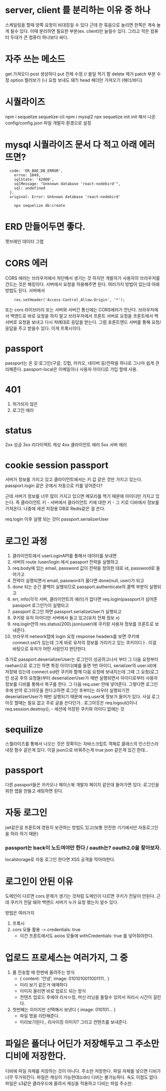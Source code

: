 # server, client 를 분리하는 이유 중 하나
스케일링을 할때 양쪽 요청이 비대칭일 수 있다
근데 한 묶음으로 늘리면 한쪽은 계속 놀게 될수 있다.
이때 분리하면 필요한 부분(ex. client)만 늘릴수 있다.
그리고 작은 컴퓨터 두대가 큰 컴퓨터 하나보다 싸다.

# 자주 쓰는 메소드
get 가져오다
post 생성하다
put 전체 수정 // 쓸일 적기 함
delete 제거
patch 부분 수정
option 찔러보기 (나 요청 보내도 돼?)
head 헤더만 가져오기 (헤더/바디)

# 시퀄라이즈
npm i sequelize sequelize-cli
npm i mysql2
npx sequelize init
init 해서 나온 config/config.json 파일 개발자 환경으로 설정

# mysql 시퀄라이즈 문서 다 적고 아래 에러 뜨면?
```
  code: 'ER_BAD_DB_ERROR',
    errno: 1049,
    sqlState: '42000',
    sqlMessage: "Unknown database 'react-nodebird'",
    sql: undefined
  },
  original: Error: Unknown database 'react-nodebird'
```

```
    npx sequelize db:create
```

# ERD 만들어두면 좋다.
젯브래인 데이터 그랩

# CORS 에러
CORS 에러는 브라우저에서 차단해서 생기는 것
하지만 개발자가 사용자의 브라우저를 건드는 것은 해킹이다.
서버에서 요청을 허용해주면 된다.
여러가지 방법이 있는데 아래 방법도 된다.
서버에서
```
    res.setHeader('Access-Control_Allow-Origin', '*');
```
또는 cors 라이브러리
또는 서버와 서버간 통신에는 CORS에러가 안난다.
브라우저에서 백앤드로 바로 요청을 하지 말고 브라우저에서 프론트 서버로 요청을 프론트에서 백 서버로 요청을 보내고 다시 차례대로 응답을 받는다.
그럼 포론트엔드 서버를 통해 요청/응답을 주고 받을수 있다.
이게 프록시이다.

# passport
passport는 온 갖 로그인(구글, 깃헙, 카카오, 네이버 등)전략을 하나로 그나마 쉽게 관리해준다.
passport-local은 이메일이나 사용자 아이디로 가입 할때 사용.

# 401
1. 허가되지 않은
2. 로그인 에러

# status
2xx 성공
3xx 리다이렉트 캐싱
4xx 클라이언트 에러
5xx 서버 에러

# cookie session passport
서버가 정보를 가지고 있고 클라이언트에서는 키 값 같은 것만 가지고 있는다.
passport.login 같은 곳에서 자동으로 키를 넣어준다?

근데 서버가 정보를 너무 많이 가지고 있으면 메모리를 먹기 때문에 아이디만 가지고 있는다.
즉 클라이언트 키 - 서버에서 클라이언트 키에 대한 키 - 그 키로 디비에서  정보를 가져온다.
나중에 세션 저장용 DB로 Redis같은 걸 쓴다.

req.login 이후 실행 되는 것이 passport.serializerUser

# 로그인 과정
1. 클라이언트에서 userLoginAPI를 통해서 데이터를 보내면
2. 서버의 route /user/login 에서 passport 전략을 실행하고
3. req.body에 있는 email, password 값이 전략을 정의한 대로 id, password로 들어가고
4. 전략이 실행되면서 email, password가 옳다면 done(null, user)가 되고
5. done 되는 순간 콜백이 실행되므로 passport.authenticate의 콜백 부분이 실행되고
6. err, info(각각 서버, 클라이언트의 에러)가 없다면 req.login(passport가 심어준 passport 로그인?)이 실행되고
7. passport 로그인 하면 passport.serializeUser가 실행되고 
8. 쿠키랑 유저 아이디만 서버에서 들고 있고(유저 전체 정보 x)
9. req.login안의 res.status(200).json(user)에 쿠키랑 사용자 정보를 프론트로 보내준다.
10. 브라우저 network탭에 login 요청 response headers를 보면 쿠키에 connect.sid가 있는데 그게 바로 유저의 정보를 가리키고 있는 쿠키이디ㅏ. 이걸 바탕으로 유저가 어떤 사람인지 판단한다.

추가로 passport.deserializerUser는 로그인이 성공하고나서 부터 
그 다음 요청부터 raehan으로 로그인 하면 특정 아이디(예를 들면 1번 아이디, serializer의 user.id)에 저장돼 있는데
connect.sid란 쿠키와 함께 다음 요청에 보내지는데
그때 그 요청(로그인 성공 후의 요청들)부터 deserializerUser가 매번 실행되면서
아이디로부터 사용자 정보를 디비를 통해서 복구를 한다.
그 다음 req.user 안에 넣어준다.
그렇다면 로그인 후에 만약 로그아웃을 한다고하면 로그인 후부터는 라우터 실행되기전 deserializerUser가 매번 실행되기 때문에
req.user에 정보가 들어가 있다.
사실 로그아웃 할때는 필요 없고 주로 글을 쓴다던가..
로그아웃은 req.logout()이나 req.session.destroy(); - 세션에 저장된 쿠키와 아이디 없애는 것

# sequilize
스퀄라이즈를 통해서 나오는 것은 정확히는 자바스크립트 객체로 클래스의 인스턴스라 내장 함수 같은게 있다.
이걸 json으로 바꿔주는게 true json 같은게 있긴 한데...

# passport
다른 passport들은 카카오나 페이스북 개발자 페이지 같은데 들어가면 있다.
로그인을 위한 앱을 만들고 세팅하면 된다.

# 자동 로그인
jwt같은걸 프론트에 영원히 보관하는 방법도 있고(보통 안전한 기기에서만 자동로그인을 하라 하기 때문)

### passport는 back이 노드여야만 한다 / oauth는? oauth2.0을 찾아보자.

localstorage로 자동 로그인 한다면 XSS 공격을 막아야한다.

# 로그인이 안된 이유
도메인이 다르면 cors 문제가 생기는 것처럼
도메인이 다르면 쿠키가 전달이 안된다. 근데 쿠키가 전달 돼야 백엔드 서버가 누가 요청 했는지 알수 있다.

방법은 여러가지
1. 프록시
2. cors 모듈 활용 -> credentials: true
    - 이건 프론트에서도 axios 모듈에 withCredentials: true 를 넣어줘야한다.

# 업로드 프로세스는 여러가지, 그 중
1. 폼 전송할 때 한번에 올려주는 방식
   - { content: '안녕', image: 0101010011001111.. }
   - 미리 보기 같은거 애매하다
   - 이미지 올리면 바로 업로드 되는 방식
   - 컨텐츠 업로드 후에야 리사ㅇ징, 머신 러닝을 돌릴수 있어서 처리시 시간이 걸린다.
2. 첫번째는 이미지만 선택해서 보낸다 { image: 010101... }
   - 파일 명을 리턴해준다.
   - 미리보기된다., 리사이징 이미지? 그리고 컨텐츠를 보내준다.

# 파일은 폴더나 어딘가 저장해두고 그 주소만 디비에 저장한다.
디비에 파일 자체를 저장하는 것이 아니다. 주소만 저장한다.
파일 자체를 넣으면 디비가 너무 무거워진다.
파일은 캐싱이 가능한데(cdn) 디비는 불가능하다. 속도 이점도 없다.
파일은 s3같은 클라우드에 올려서 캐싱을 적용하고 디비는 파일 주소만.





